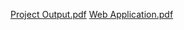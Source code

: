 
[Project Output.pdf](https://github.com/user-attachments/files/18385394/Project.Output.pdf)
[Web Application.pdf](https://github.com/user-attachments/files/18385395/Web.Application.pdf)
